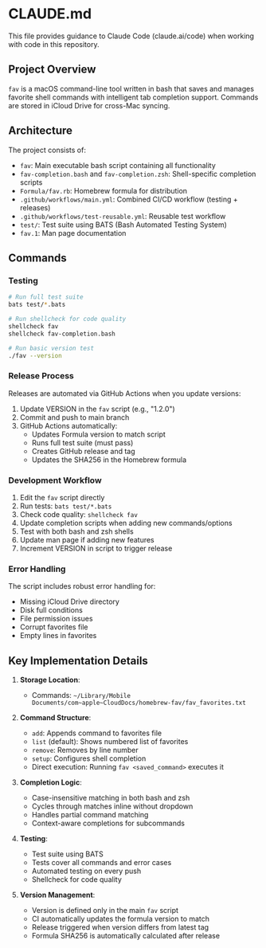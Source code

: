 # CLAUDE.md

This file provides guidance to Claude Code (claude.ai/code) when working with code in this repository.

## Project Overview

`fav` is a macOS command-line tool written in bash that saves and manages favorite shell commands with intelligent tab completion support. Commands are stored in iCloud Drive for cross-Mac syncing.

## Architecture

The project consists of:
- `fav`: Main executable bash script containing all functionality
- `fav-completion.bash` and `fav-completion.zsh`: Shell-specific completion scripts
- `Formula/fav.rb`: Homebrew formula for distribution
- `.github/workflows/main.yml`: Combined CI/CD workflow (testing + releases)
- `.github/workflows/test-reusable.yml`: Reusable test workflow
- `test/`: Test suite using BATS (Bash Automated Testing System)
- `fav.1`: Man page documentation

## Commands

### Testing
```bash
# Run full test suite
bats test/*.bats

# Run shellcheck for code quality
shellcheck fav
shellcheck fav-completion.bash

# Run basic version test
./fav --version
```

### Release Process
Releases are automated via GitHub Actions when you update versions:
1. Update VERSION in the `fav` script (e.g., "1.2.0")
2. Commit and push to main branch
3. GitHub Actions automatically:
   - Updates Formula version to match script
   - Runs full test suite (must pass)
   - Creates GitHub release and tag
   - Updates the SHA256 in the Homebrew formula

### Development Workflow
1. Edit the `fav` script directly
2. Run tests: `bats test/*.bats`
3. Check code quality: `shellcheck fav`
4. Update completion scripts when adding new commands/options
5. Test with both bash and zsh shells
6. Update man page if adding new features
7. Increment VERSION in script to trigger release

### Error Handling
The script includes robust error handling for:
- Missing iCloud Drive directory
- Disk full conditions
- File permission issues
- Corrupt favorites file
- Empty lines in favorites


## Key Implementation Details

1. **Storage Location**: 
   - Commands: `~/Library/Mobile Documents/com~apple~CloudDocs/homebrew-fav/fav_favorites.txt`

2. **Command Structure**:
   - `add`: Appends command to favorites file
   - `list` (default): Shows numbered list of favorites
   - `remove`: Removes by line number
   - `setup`: Configures shell completion
   - Direct execution: Running `fav <saved_command>` executes it

3. **Completion Logic**: 
   - Case-insensitive matching in both bash and zsh
   - Cycles through matches inline without dropdown
   - Handles partial command matching
   - Context-aware completions for subcommands

4. **Testing**:
   - Test suite using BATS
   - Tests cover all commands and error cases
   - Automated testing on every push
   - Shellcheck for code quality

5. **Version Management**: 
   - Version is defined only in the main `fav` script
   - CI automatically updates the formula version to match
   - Release triggered when version differs from latest tag
   - Formula SHA256 is automatically calculated after release